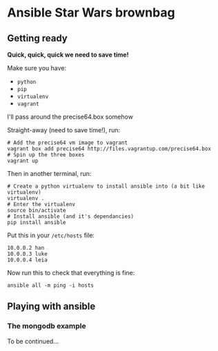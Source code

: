 # Ansible Star Wars brownbag

## Getting ready

**Quick, quick, quick we need to save time!**

Make sure you have:

- ```python```
- ```pip```
- ```virtualenv```
- ```vagrant```

I'll pass around the precise64.box somehow

Straight-away (need to save time!), run:

```
# Add the precise64 vm image to vagrant
vagrant box add precise64 http://files.vagrantup.com/precise64.box
# Spin up the three boxes
vagrant up
```

Then in another terminal, run:

```
# Create a python virtualenv to install ansible into (a bit like virtualenv)
virtualenv .
# Enter the virtualenv
source bin/activate
# Install ansible (and it's dependancies)
pip install ansible
```

Put this in your ```/etc/hosts``` file:

```
10.0.0.2 han
10.0.0.3 luke
10.0.0.4 leia
```

Now run this to check that everything is fine:
```
ansible all -m ping -i hosts
```

## Playing with ansible

### The mongodb example

To be continued...
